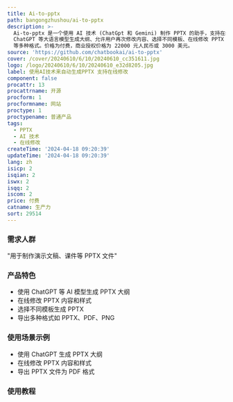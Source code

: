 ```yaml
---
title: Ai-to-pptx
path: bangongzhushou/ai-to-pptx
description: >-
  Ai-to-pptx 是一个使用 AI 技术 (ChatGpt 和 Gemini) 制作 PPTX 的助手，支持在线修改和导出 PPTX。主要功能包括使用
  ChatGPT 等大语言模型生成大纲、允许用户再次修改内容、选择不同模板、在线修改 PPTX 的文字、样式、图片等，支持导出 PPTX、PDF、PNG
  等多种格式。价格为付费，商业授权价格为 22000 元人民币或 3000 美元。
source: 'https://github.com/chatbookai/ai-to-pptx'
cover: /cover/20240610/6/10/20240610_cc351611.jpg
logo: /logo/20240610/6/10/20240610_e32d8205.jpg
label: 使用AI技术来自动生成PPTX 支持在线修改
component: false
procattr: 13
procattrname: 开源
procform: 1
procformname: 网站
proctype: 1
proctypename: 普通产品
tags:
  - PPTX
  - AI 技术
  - 在线修改
createTime: '2024-04-18 09:20:39'
updateTime: '2024-04-18 09:20:39'
lang: zh
isicp: 2
isqian: 2
iswx: 2
isqq: 2
iscom: 2
price: 付费
catname: 生产力
sort: 29514
---
```




### 需求人群
"用于制作演示文稿、课件等 PPTX 文件"

### 产品特色
* 使用 ChatGPT 等 AI 模型生成 PPTX 大纲
* 在线修改 PPTX 内容和样式
* 选择不同模板生成 PPTX
* 导出多种格式如 PPTX、PDF、PNG

### 使用场景示例
* 使用 ChatGPT 生成 PPTX 大纲
* 在线修改 PPTX 内容和样式
* 导出 PPTX 文件为 PDF 格式

### 使用教程


  
